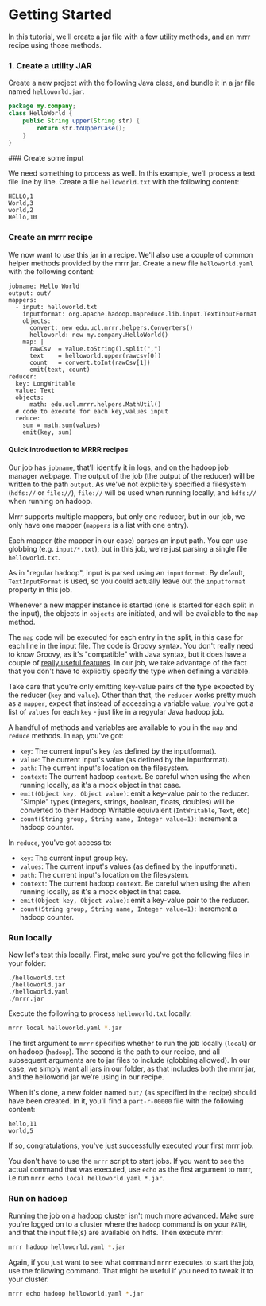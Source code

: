 # Getting Started

In this tutorial, we'll create a jar file with a few utility methods, and an mrrr recipe using those methods.

### 1. Create a utility JAR

Create a new project with the following Java class, and bundle it in a jar file named `helloworld.jar`.

```java
package my.company;
class HelloWorld {
    public String upper(String str) {
        return str.toUpperCase();
    }    
}
```

### Create some input

We need something to process as well. In this example, we'll process a text file line by line. Create a file `helloworld.txt` with the following content:

```text
HELLO,1
World,3
world,2
Hello,10
```

### Create an mrrr recipe

We now want to *use* this jar in a recipe. We'll also use a couple of common helper methods provided by the mrrr jar.
Create a new file `helloworld.yaml` with the following content:

```
jobname: Hello World
output: out/
mappers:
  - input: helloworld.txt
    inputformat: org.apache.hadoop.mapreduce.lib.input.TextInputFormat
    objects:
      convert: new edu.ucl.mrrr.helpers.Converters()
      helloworld: new my.company.HelloWorld()
	map: |
      rawCsv  = value.toString().split(",")
      text    = helloworld.upper(rawcsv[0])
      count   = convert.toInt(rawCsv[1])
      emit(text, count)
reducer:
  key: LongWritable
  value: Text
  objects:
      math: edu.ucl.mrrr.helpers.MathUtil()
  # code to execute for each key,values input
  reduce:
    sum = math.sum(values)
    emit(key, sum)
```

#### Quick introduction to MRRR recipes

Our job has `jobname`, that'll identify it in logs, and on the hadoop job manager webpage. The output
of the job (the output of the reducer) will be written to the path `output`. As we've not explicitely
specified a filesystem (`hdfs://` or `file://`), `file://` will be used when running locally, and `hdfs://`
when running on hadoop.

Mrrr supports multiple mappers, but only one reducer, but in our job, we only have one mapper
(`mappers` is a list with one entry).

Each mapper (*the* mapper in our case) parses an input path. You can use globbing (e.g. `input/*.txt`),
but in this job, we're just parsing a single file `helloworld.txt`.

As in "regular hadoop", input is parsed using an `inputformat`. By default, `TextInputFormat` is used, so
you could actually leave out the `inputformat` property in this job.

Whenever a new mapper instance is started (one is started for each split in the input), the objects in
`objects` are initiated, and will be available to the `map` method.

The `map` code will be executed for each entry in the split, in this case for each line in the input file.
The code is Groovy syntax. You don't really need to know Groovy, as it's "compatible" with Java syntax,
but it does have a couple of [really useful features](http://groovy.codehaus.org/User+Guide).
In our job, we take advantage of the fact that you don't have to explicitly specify the type when defining
a variable.

Take care that you're only emitting key-value pairs of the type expected by the reducer (`key` and `value`).
Other than that, the `reducer` works pretty much as a `mapper`, expect that instead of accessing a variable
`value`, you've got a list of `values` for each `key` - just like in a regyular Java hadoop job.

A handful of methods and variables are available to you in the `map` and `reduce` methods. In `map`, you've got:

- `key`:     The current input's key (as defined by the inputformat).
- `value`:   The current input's value (as defined by the inputformat).
- `path`:    The current input's location on the filesystem.
- `context`: The current hadoop `context`. Be careful when using the when running locally, as it's a mock object
             in that case.
- `emit(Object key, Object value)`: emit a key-value pair to the reducer. "Simple" types (integers, strings, boolean,
  floats, doubles) will be converted to their Hadoop Writable equivalent (`IntWritable`, `Text`, etc)
- `count(String group, String name, Integer value=1)`: Increment a hadoop counter.

In `reduce`, you've got access to:

- `key`:     The current input group key.
- `values`:  The current input's values (as defined by the inputformat).
- `path`:    The current input's location on the filesystem.
- `context`: The current hadoop `context`. Be careful when using the when running locally, as it's a mock object
             in that case.
- `emit(Object key, Object value)`: emit a key-value pair to the reducer.
- `count(String group, String name, Integer value=1)`: Increment a hadoop counter.

### Run locally

Now let's test this locally. First, make sure you've got the following files in your folder:

```
./helloworld.txt
./helloworld.jar
./helloworld.yaml
./mrrr.jar
```

Execute the following to process `helloworld.txt` locally:

```bash
mrrr local helloworld.yaml *.jar
```

The first argument to `mrrr` specifies whether to run the job locally (`local`) or on hadoop (`hadoop`). The second is
the path to our recipe, and all subsequent arguments are to jar files to include (globbing allowed). In our case, we
simply want all jars in our folder, as that includes both the mrrr jar, and the helloworld jar we're using in our
recipe.

When it's done, a new folder named `out/` (as specified in the recipe) should have been created.
In it, you'll find a `part-r-00000` file with the following content:

```
hello,11
world,5
```

If so, congratulations, you've just successfully executed your first mrrr job.

You don't have to use the `mrrr` script to start jobs. If you want to see the actual command that was executed,
use `echo` as the first argument to mrrr, i.e run `mrrr echo local helloworld.yaml *.jar`.

### Run on hadoop

Running the job on a hadoop cluster isn't much more advanced. Make sure you're logged on to a cluster where the
`hadoop` command is on your `PATH`, and that the input file(s) are available on hdfs. Then execute mrrr:

```bash
mrrr hadoop helloworld.yaml *.jar
```

Again, if you just want to see what command `mrrr` executes to start the job, use the following command. That might
be useful if you need to tweak it to your cluster.

```bash
mrrr echo hadoop helloworld.yaml *.jar
```

